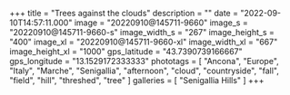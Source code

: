 +++
title = "Trees against the clouds"
description = ""
date = "2022-09-10T14:57:11.000"
image = "20220910@145711-9660"
image_s = "20220910@145711-9660-s"
image_width_s = "267"
image_height_s = "400"
image_xl = "20220910@145711-9660-xl"
image_width_xl = "667"
image_height_xl = "1000"
gps_latitude = "43.7390739166667"
gps_longitude = "13.1529172333333"
phototags = [ "Ancona", "Europe", "Italy", "Marche", "Senigallia", "afternoon", "cloud", "countryside", "fall", "field", "hill", "threshed", "tree" ]
galleries = [ "Senigallia Hills" ]
+++
